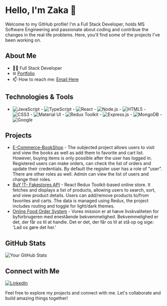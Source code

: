 # Hello, I'm Zaka 👋

Welcome to my GitHub profile! I'm a Full Stack Developer, holds MS Software Engineering and passionate about coding and contribue the changes in the real life problems. Here, you'll find some of the projects I've been working on.

## About Me

- 👨‍💻 Full Stack Developer
- 🌐 [Portfolio](https://portfolio-qg82.onrender.com/)
- 📫 How to reach me: [Email Here](mailto:majorzaka@gmail.com)

## Technologies & Tools

- ![JavaScript](https://img.shields.io/badge/-JavaScript-F7DF1E?style=flat&logo=javascript&logoColor=black) - ![TypeScript](https://img.shields.io/badge/-TypeScript-3178C6?style=flat&logo=typescript&logoColor=white) - ![React](https://img.shields.io/badge/-React-61DAFB?style=flat&logo=react&logoColor=black) - ![Node.js](https://img.shields.io/badge/-Node.js-339933?style=flat&logo=node.js&logoColor=white) - ![HTML5](https://img.shields.io/badge/-HTML5-E34F26?style=flat&logo=html5&logoColor=white) - ![CSS3](https://img.shields.io/badge/-CSS3-1572B6?style=flat&logo=css3) - ![Material UI](https://img.shields.io/badge/-Material_UI-0081CB?style=flat&logo=material-ui&logoColor=white) - ![Redux Toolkit](https://img.shields.io/badge/-Redux_Toolkit-764ABC?style=flat&logo=redux&logoColor=white) - ![Express.js](https://img.shields.io/badge/-Express.js-000000?style=flat&logo=express&logoColor=white) - ![MongoDB](https://img.shields.io/badge/-MongoDB-47A248?style=flat&logo=mongodb&logoColor=white) - ![Google](https://img.shields.io/badge/-Google-4285F4?style=flat&logo=google&logoColor=white)

## Projects

- [E-Commerce-BookShop](https://bookshop-frontend-dos8.onrender.com/) - The subjected project allows users to visit and view the books as well as add them to favorite and cart list. However, buying items is only possible after the user has logged in. Registered users can make orders, can check the list of orders and update their credentials. By default the register user has a role of "user". There are other roles as well. Admin can view the list of users and change their roles.
- [BuY !T- Fakestores API](https://frontend-react-redux.netlify.app/]) - React Redux Toolkit-based online store. It fetches and displays a list of products, allowing users to search, sort, and view product details. Users can add/remove products to/from favorites and carts. The data is managed using Redux, the project includes routing and toggle for light/dark themes.
- [Online Food Order System](https://danzeetech.com/user-dzfood/) - Vores mission er at hæve livskvaliteten for byforbrugeren med enestående bekvemmelighed. Bekvemmelighed er det, der får os til at handle. Det er det, der får os til at stå op og sige: 'Lad os gøre det her.'

## GitHub Stats

![Your GitHub Stats](https://github-readme-stats.vercel.app/api?username=zaka112&show_icons=true&hide_title=true&hide=issues,prs&count_private=true&theme=radical)

## Connect with Me

[![LinkedIn](https://img.shields.io/badge/-LinkedIn-0077B5?style=flat&logo=linkedin&logoColor=white)](https://www.linkedin.com/in/zaka112/)

Feel free to explore my projects and connect with me. Let's collaborate and build amazing things together!

<!--
**Zaka112/Zaka112** is a ✨ _special_ ✨ repository because its `README.md` (this file) appears on your GitHub profile.

Here are some ideas to get you started:

- 🔭 I’m currently working on ...
- 🌱 I’m currently learning ...
- 👯 I’m looking to collaborate on ...
- 🤔 I’m looking for help with ...
- 💬 Ask me about ...
- 📫 How to reach me: ...
- 😄 Pronouns: ...
- ⚡ Fun fact: ...
-->

